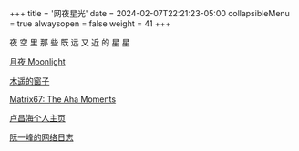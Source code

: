 +++
title = '网夜星光'
date = 2024-02-07T22:21:23-05:00
collapsibleMenu = true
alwaysopen = false
weight = 41
+++

夜 空 里 那 些 既 远 又 近 的 星 星

<a href="https://moonlt.site/" target="_blank" rel="noopener noreferrer">月夜 Moonlight</a>

<a href="https://blog.farmostwood.net/" target="_blank" rel="noopener noreferrer">木遥的窗子</a>

<a href="https://www.matrix67.com/blog/" target="_blank" rel="noopener noreferrer">Matrix67: The Aha Moments</a>

<a href="https://www.changhai.org/index.php" target="_blank" rel="noopener noreferrer">卢昌海个人主页</a>

<a href="https://www.ruanyifeng.com/blog/" target="_blank" rel="noopener noreferrer">阮一峰的网络日志</a>



